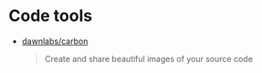 # Code tools

* [dawnlabs/carbon](https://github.com/dawnlabs/carbon)
  >  Create and share beautiful images of your source code
  
